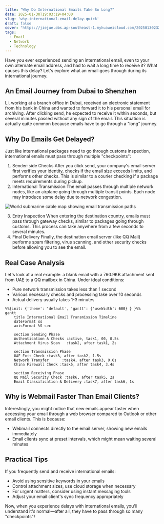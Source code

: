 ```yaml
---
title: "Why Do International Emails Take So Long?"
date: 2025-01-30T19:03:19+04:00
slug: 'why-international-email-delay-quick'
draft: false
cover: "https://jiejue.obs.ap-southeast-1.myhuaweicloud.com/20250130232237397.webp"
tags:
  - Email
  - Network
  - Technology
---
```

Have you ever experienced sending an international email, even to your own alternate email address, and had to wait a long time to receive it? What causes this delay? Let's explore what an email goes through during its international journey.

<!--more-->

## An Email Journey from Dubai to Shenzhen

Li, working at a branch office in Dubai, received an electronic statement from his bank in China and wanted to forward it to his personal email for archiving. After clicking send, he expected to receive it within seconds, but several minutes passed without any sign of the email. This situation is actually quite common because emails have to go through a "long" journey.

## Why Do Emails Get Delayed?

Just like international packages need to go through customs inspection, international emails must pass through multiple "checkpoints":

1. Sender-side Checks
   After you click send, your company's email server first verifies your identity, checks if the email size exceeds limits, and performs other checks. This is similar to a courier checking if a package meets requirements during pickup.
2. International Transmission
   The email passes through multiple network nodes, like an airplane going through multiple transit points. Each node may introduce some delay due to network congestion.

![World submarine cable map showing email transmission paths](https://jiejue.obs.ap-southeast-1.myhuaweicloud.com/20250130190520715.webp)

3. Entry Inspection
   When entering the destination country, emails must pass through gateway checks, similar to packages going through customs. This process can take anywhere from a few seconds to several minutes.
4. Final Delivery
   Finally, the destination email server (like QQ Mail) performs spam filtering, virus scanning, and other security checks before allowing you to see the email.

## Real Case Analysis

Let's look at a real example: a blank email with a 760.9KB attachment sent from UAE to a QQ mailbox in China. Under ideal conditions:

- Pure network transmission takes less than 1 second
- Various necessary checks and processing take over 10 seconds
- Actual delivery usually takes 1-3 minutes

```mermaid
%%{init: {'theme': 'default', 'gantt': {'useWidth': 600} } }%%
gantt
    title International Email Transmission Timeline
    dateFormat ss
    axisFormat %S sec
  
    section Sending Phase
    Authentication & Checks :active, task1, 00, 0.5s
    Attachment Virus Scan   :task2, after task1, 2s
  
    section Transmission Phase
    UAE Exit Check :task3, after task2, 1.5s
    Network Transfer      :task4, after task3, 0.6s
    China Firewall Check :task5, after task4, 3.4s
  
    section Receiving Phase
    QQ Mail Security Check :task6, after task5, 2s
    Email Classification & Delivery :task7, after task6, 1s
```

## Why is Webmail Faster Than Email Clients?

Interestingly, you might notice that new emails appear faster when accessing your email through a web browser compared to Outlook or other email clients. This is because:

- Webmail connects directly to the email server, showing new emails immediately
- Email clients sync at preset intervals, which might mean waiting several minutes

## Practical Tips

If you frequently send and receive international emails:

- Avoid using sensitive keywords in your emails
- Control attachment sizes, use cloud storage when necessary
- For urgent matters, consider using instant messaging tools
- Adjust your email client's sync frequency appropriately

Now, when you experience delays with international emails, you'll understand it's normal—after all, they have to pass through so many "checkpoints"!
